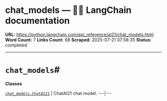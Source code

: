 # chat_models — 🦜🔗 LangChain  documentation

**URL:** https://python.langchain.com/api_reference/ai21/chat_models.html
**Word Count:** 7
**Links Count:** 68
**Scraped:** 2025-07-21 07:58:35
**Status:** completed

---

# `chat_models`\#

**Classes**

[`chat_models.ChatAI21`](https://python.langchain.com/api_reference/ai21/chat_models/langchain_ai21.chat_models.ChatAI21.html#langchain_ai21.chat_models.ChatAI21 "langchain_ai21.chat_models.ChatAI21") | ChatAI21 chat model.   ---|---